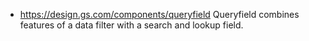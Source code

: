 
- https://design.gs.com/components/queryfield Queryfield combines features of a data filter with a search and lookup field.